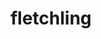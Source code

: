 ---
id: 661
title: fletchling
types: [normal,flying]
image: https://raw.githubusercontent.com/PokeAPI/sprites/master/sprites/pokemon/661.png
---